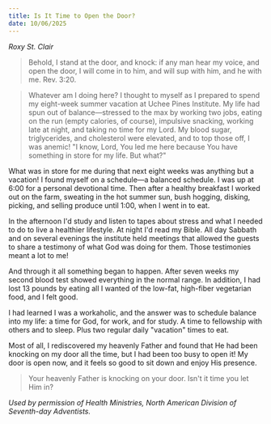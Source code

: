 ```yaml
---
title: Is It Time to Open the Door?
date: 10/06/2025
---
```


_Roxy St. Clair_

> <p></p>
> Behold, I stand at the door, and knock: if any man hear my voice, and open the door, I will come in to him, and will sup with him, and he with me. Rev. 3:20.

> <callout></callout>
> Whatever am I doing here? I thought to myself as I prepared to spend my eight-week summer vacation at Uchee Pines Institute. My life had spun out of balance—stressed to the max by working two jobs, eating on the run (empty calories, of course), impulsive snacking, working late at night, and taking no time for my Lord. My blood sugar, triglycerides, and cholesterol were elevated, and to top those off, I was anemic! "I know, Lord, You led me here because You have something in store for my life. But what?"

What was in store for me during that next eight weeks was anything but a vacation! I found myself on a schedule—a balanced schedule. I was up at 6:00 for a personal devotional time. Then after a healthy breakfast I worked out on the farm, sweating in the hot summer sun, bush hogging, disking, picking, and selling produce until 1:00, when I went in to eat.

In the afternoon I'd study and listen to tapes about stress and what I needed to do to live a healthier lifestyle. At night I'd read my Bible. All day Sabbath and on several evenings the institute held meetings that allowed the guests to share a testimony of what God was doing for them. Those testimonies meant a lot to me!

And through it all something began to happen. After seven weeks my second blood test showed everything in the normal range. In addition, I had lost 13 pounds by eating all I wanted of the low-fat, high-fiber vegetarian food, and I felt good.

I had learned I was a workaholic, and the answer was to schedule balance into my life: a time for God, for work, and for study. A time to fellowship with others and to sleep. Plus two regular daily "vacation" times to eat.

Most of all, I rediscovered my heavenly Father and found that He had been knocking on my door all the time, but I had been too busy to open it! My door is open now, and it feels so good to sit down and enjoy His presence.

> <callout></callout>
> Your heavenly Father is knocking on your door. Isn't it time you let Him in?

_Used by permission of Health Ministries, North American Division of Seventh-day Adventists._